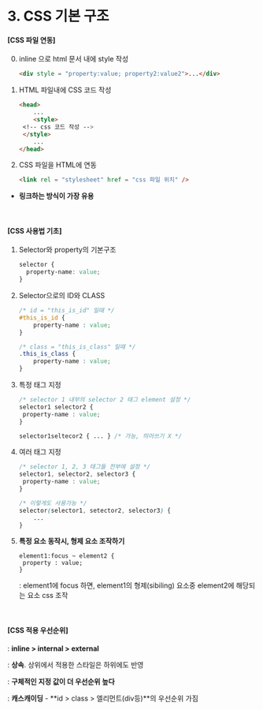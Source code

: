 # 3. CSS 기본 구조

#### [CSS 파일 연동]

0. inline 으로 html 문서 내에 style 작성

   ```html
   <div style = "property:value; property2:value2">...</div>
   ```

   

1. HTML 파일내에 CSS 코드 작성

   ```html
   <head>
       ...
       <style>
   	<!-- css 코드 작성 -->
   	</style>
       ...
   </head>
   
   ```

2. CSS 파일을  HTML에 연동

   ```html
   <link rel = "stylesheet" href = "css 파일 위치" />
   ```

- **링크하는 방식이 가장 유용**

<br>

#### [CSS 사용법 기초]

1. Selector와 property의 기본구조

   ```css
   selector {
     property-name: value;
   }
   ```

2. Selector으로의 ID와 CLASS

   ```css
   /* id = "this_is_id" 일때 */
   #this_is_id {
       property-name : value;
   }
   
   /* class = "this_is_class" 일때 */
   .this_is_class {
       property-name : value;
   }
   ```

3. 특정 태그 지정

   ```css
   /* selector 1 내부의 selector 2 태그 element 설정 */
   selector1 selector2 {
   	property-name : value;
   }
   
   selector1seltecor2 { ... } /* 가능, 띄어쓰기 X */
   ```

4. 여러 태그 지정

   ```css
   /* selector 1, 2, 3 태그들 전부에 설정 */
   selector1, selector2, selector3 {
   	property-name : value;
   }
   
   /* 이렇게도 사용가능 */
   selector(selector1, setector2, selector3) {
       ...
   }
   
   ```
   
5. **특정 요소 동작시, 형제 요소 조작하기**

   ```
   element1:focus ~ element2 {
   	property : value;
   }
   ```

   : element1에 focus 하면, element1의 형제(sibiling) 요소중 element2에 해당되는 요소 css 조작


<br>

#### [CSS 적용 우선순위]

: **inline > internal > external**

: **상속**. 상위에서 적용한 스타일은 하위에도 반영

: **구체적인 지정 값이 더 우선순위 높다**

: **캐스캐이딩** - **id > class > 엘리먼트(div등)**의 우선순위 가짐



